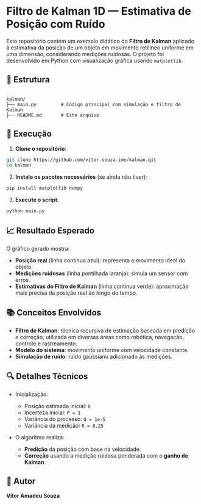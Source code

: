 # Filtro de Kalman 1D — Estimativa de Posição com Ruído

Este repositório contém um exemplo didático do **Filtro de Kalman** aplicado à estimativa da posição de um objeto em movimento retilíneo uniforme em uma dimensão, considerando medições ruidosas. O projeto foi desenvolvido em Python com visualização gráfica usando `matplotlib`.

## 📁 Estrutura

```

kalman/
├── main.py         # Código principal com simulação e filtro de Kalman
├── README.md       # Este arquivo

````

## 🚀 Execução

1. **Clone o repositório**:

```bash
git clone https://github.com/vitor-souza-ime/kalman.git
cd kalman
````

2. **Instale os pacotes necessários** (se ainda não tiver):

```bash
pip install matplotlib numpy
```

3. **Execute o script**:

```bash
python main.py
```

## 📈 Resultado Esperado

O gráfico gerado mostra:

* **Posição real** (linha contínua azul): representa o movimento ideal do objeto.
* **Medições ruidosas** (linha pontilhada laranja): simula um sensor com erros.
* **Estimativas do Filtro de Kalman** (linha contínua verde): aproximação mais precisa da posição real ao longo do tempo.

## 📚 Conceitos Envolvidos

* **Filtro de Kalman**: técnica recursiva de estimação baseada em predição e correção, utilizada em diversas áreas como robótica, navegação, controle e rastreamento.
* **Modelo do sistema**: movimento uniforme com velocidade constante.
* **Simulação de ruído**: ruído gaussiano adicionado às medições.

## 🔍 Detalhes Técnicos

* Inicialização:

  * Posição estimada inicial: `0`
  * Incerteza inicial: `P = 1`
  * Variância do processo: `Q = 1e-5`
  * Variância da medição: `R = 0.25`

* O algoritmo realiza:

  * **Predição** da posição com base na velocidade.
  * **Correção** usando a medição ruidosa ponderada com o **ganho de Kalman**.

## 📌 Autor

**Vitor Amadeu Souza**
